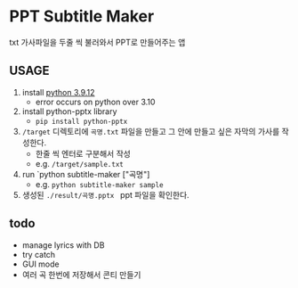 # PPT Subtitle Maker

txt 가사파일을 두줄 씩 불러와서 PPT로 만들어주는 앱

## USAGE

1. install [python 3.9.12](https://www.python.org/downloads/release/python-3912/)
   - error occurs on python over 3.10
2. install python-pptx library
   - `pip install python-pptx`
3. `/target` 디렉토리에 `곡명.txt` 파일을 만들고 그 안에 만들고 싶은 자막의 가사를 작성한다.
   - 한줄 씩 엔터로 구분해서 작성
   - e.g. `/target/sample.txt`
4. run `python subtitle-maker ["곡명"]
   - e.g. `python subtitle-maker sample`
5. 생성된 `./result/곡명.pptx ` ppt 파일을 확인한다.

## todo

- manage lyrics with DB
- try catch
- GUI mode
- 여러 곡 한번에 저장해서 콘티 만들기
